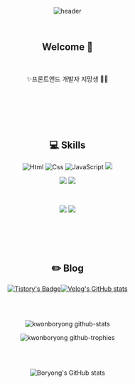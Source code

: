 <div align=center>

![header](https://capsule-render.vercel.app/api?type=venom&color=auto&height=300&section=header&text=Bo-Ryong&fontSize=50)


<br/>

## Welcome 👋

<br/>

✨프론트엔드 개발자 지망생 🌱✨

<br/><br/>

<!--
🔭 I’m currently working on ...
- 🌱 I’m currently learning ...
- 👯 I’m looking to collaborate on ...
- 🤔 I’m looking for help with ...
- 💬 Ask me about ...
- 📫 How to reach me: ...
- 😄 Pronouns: ...
- ⚡ Fun fact: ...
-->

<br/><br/>

## 💻 Skills
<img alt="Html" src ="https://img.shields.io/badge/HTML5-E34F26.svg?&style=for-the-badge&logo=HTML5&logoColor=white"/> <img alt="Css" src ="https://img.shields.io/badge/CSS3-1572B6.svg?&style=for-the-badge&logo=CSS3&logoColor=white"/> <img alt="JavaScript" src ="https://img.shields.io/badge/JavaScript-F7DF1E.svg?&style=for-the-badge&logo=JavaScript&logoColor=black"/> <img src="https://img.shields.io/badge/jquery-0769AD?style=for-the-badge&logo=jquery&logoColor=white"> 

<img src="https://img.shields.io/badge/React-61DAFB?style=for-the-badge&logo=React&logoColor=white"> <img src="https://img.shields.io/badge/bootstrap-7952B3?style=for-the-badge&logo=bootstrap&logoColor=white">

<br/>

<img src="https://img.shields.io/badge/java-3CB371?style=for-the-badge&logo=OpenJDK&logoColor=white"> <img src="https://img.shields.io/badge/node.js-339933?style=for-the-badge&logo=Node.js&logoColor=white">

<br>

<br/><br/>

## :pencil2: Blog
[![Tistory's Badge](https://github-readme-tistory-card.vercel.app/api/badge?name=Tistory)](https://tensdiary.tistory.com/)[![Velog's GitHub stats](https://velog-readme-stats.vercel.app/api/badge?name=Velog)](https://velog.io/@kwonboryong) 

<br/><br/>

![kwonboryong github-stats](https://stats.dooboo.io/api/github-stats-advanced?login=kwonboryong)

![kwonboryong github-trophies](https://stats.dooboo.io/api/github-trophies?login=kwonboryong)


<br/><br/>

![Boryong's GitHub stats](https://github-readme-stats.vercel.app/api?username=kwonboryong&show_icons=true&theme=dracula)



</div>
